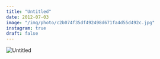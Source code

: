 ```yaml
---
title: "Untitled"
date: 2012-07-03
image: "/img/photo/c2b074f35df492498d671fa4d55d492c.jpg"
instagram: true
draft: false
---
```


![Untitled](/img/photo/c2b074f35df492498d671fa4d55d492c.jpg)
